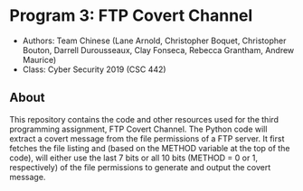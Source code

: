 # Program 3: FTP Covert Channel
* Authors: Team Chinese (Lane Arnold, Christopher Boquet, Christopher Bouton, Darrell Durousseaux, Clay Fonseca, Rebecca Grantham, Andrew Maurice)
* Class: Cyber Security 2019 (CSC 442)
## About
This repository contains the code and other resources used for the third programming assignment, FTP Covert Channel. The Python code will extract a covert message from the file permissions of a FTP server. It first fetches the file listing and (based on the METHOD variable at the top of the code), will either use the last 7 bits or all 10 bits (METHOD = 0 or 1, respectively) of the file permissions to generate and output the covert message.
